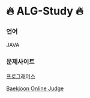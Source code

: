 # 🔥 ALG-Study 🔥

### 언어
JAVA

### 문제사이트
[프로그래머스](https://programmers.co.kr)

[Baekjoon Online Judge](https://www.acmicpc.net/)

